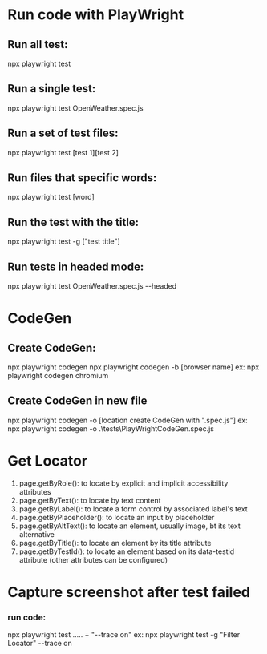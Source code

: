# Run code with PlayWright

## Run all test:
 npx playwright test
## Run a single test:
 npx playwright test OpenWeather.spec.js 
## Run a set of test files:
 npx playwright test [test 1][test 2]
## Run files that specific words:
npx playwright test [word]
## Run the test with the title:
npx playwright test -g ["test title"]
## Run tests in headed mode:
 npx playwright test OpenWeather.spec.js --headed

# CodeGen
## Create CodeGen:
npx playwright codegen
npx playwright codegen -b [browser name]
ex: npx playwright codegen chromium
## Create CodeGen in new file
npx playwright codegen -o [location create CodeGen with ".spec.js"]
ex: npx playwright codegen -o .\tests\PlayWrightCodeGen.spec.js

# Get Locator
1. page.getByRole(): to locate by explicit and implicit accessibility attributes
2. page.getByText(): to locate by text content
3. page.getByLabel(): to locate a form control by associated label's text
4. page.getByPlaceholder(): to locate an input by placeholder
5. page.getByAltText(): to locate an element, usually image, bt its text alternative
6. page.getByTitle(): to locate an element by its title attribute
7. page.getByTestId(): to locate an element based on its data-testid attribute (other attributes can be configured)

# Capture screenshot after test failed
### run code:
npx playwright test ..... + "--trace on"
ex: npx playwright test -g "Filter Locator" --trace on

